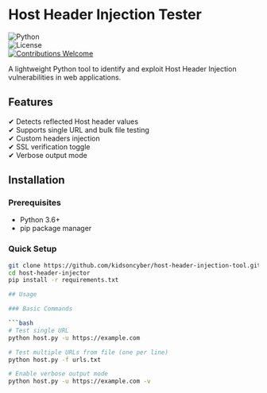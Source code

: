 # Host Header Injection Tester  

![Python](https://img.shields.io/badge/Python-3.6+-blue?logo=python)  
![License](https://img.shields.io/badge/License-MIT-green)  
[![Contributions Welcome](https://img.shields.io/badge/contributions-welcome-brightgreen.svg)](CONTRIBUTING.md)  

A lightweight Python tool to identify and exploit Host Header Injection vulnerabilities in web applications.

## Features  

✔ Detects reflected Host header values  
✔ Supports single URL and bulk file testing  
✔ Custom headers injection  
✔ SSL verification toggle  
✔ Verbose output mode  

## Installation  

### Prerequisites  
- Python 3.6+  
- pip package manager  

### Quick Setup  
```bash
git clone https://github.com/kidsoncyber/host-header-injection-tool.git
cd host-header-injector
pip install -r requirements.txt

## Usage

### Basic Commands

```bash
# Test single URL
python host.py -u https://example.com

# Test multiple URLs from file (one per line)
python host.py -f urls.txt

# Enable verbose output mode
python host.py -u https://example.com -v
